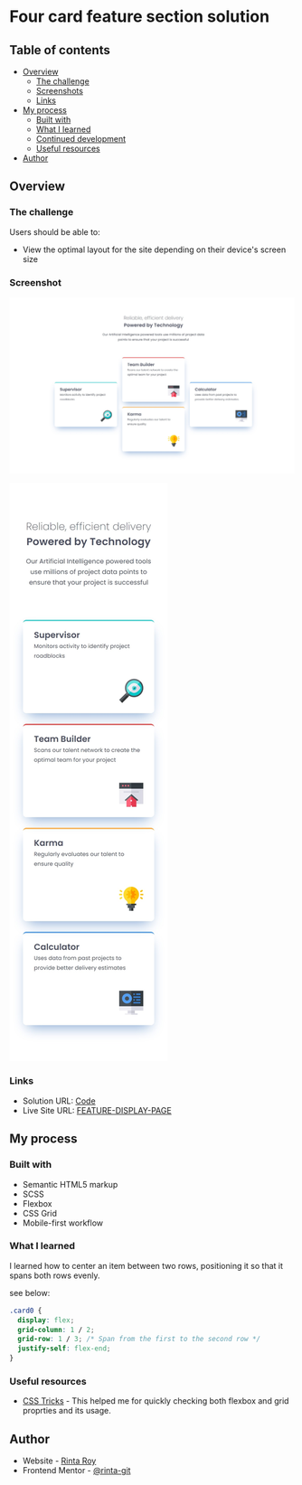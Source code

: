 # Four card feature section solution 

## Table of contents

- [Overview](#overview)
  - [The challenge](#the-challenge)
  - [Screenshots](#screenshots)
  - [Links](#links)
- [My process](#my-process)
  - [Built with](#built-with)
  - [What I learned](#what-i-learned)
  - [Continued development](#continued-development)
  - [Useful resources](#useful-resources)
- [Author](#author)

## Overview

### The challenge

Users should be able to:

- View the optimal layout for the site depending on their device's screen size

### Screenshot

![Desktop View](./screenshorts/dView.jpeg)

![Mobile View](./screenshorts/mView.jpeg)


### Links

- Solution URL: [Code](https://your-solution-url.com)
- Live Site URL: [FEATURE-DISPLAY-PAGE](https://your-live-site-url.com)

## My process

### Built with

- Semantic HTML5 markup
- SCSS
- Flexbox
- CSS Grid
- Mobile-first workflow


### What I learned

I learned how to center an item between two rows, positioning it so that it spans both rows evenly.

see below:


```css
.card0 {
  display: flex;
  grid-column: 1 / 2; 
  grid-row: 1 / 3; /* Span from the first to the second row */
  justify-self: flex-end;
}
```

### Useful resources

- [CSS Tricks](https://css-tricks.com/snippets/css/a-guide-to-flexbox/) - This helped me for quickly checking both flexbox and grid proprties and its usage.

## Author

- Website - [Rinta Roy](https://www.linkedin.com/in/rinta-roy)
- Frontend Mentor - [@rinta-git](https://www.frontendmentor.io/profile/rinta-git)
